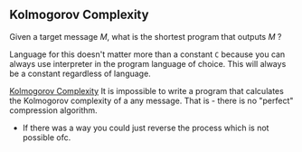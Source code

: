 ## Kolmogorov Complexity
Given a target message $M$, what is the shortest program that outputs $M$ ? 

Language for this doesn't matter more than a constant `C` because you can always use interpreter in the program language of choice. This will always be a constant regardless of language. 

[Kolmogorov Complexity](https://www.youtube.com/watch?v=grJQO-FMdzg)
It is impossible to write a program that calculates the Kolmogorov complexity of a any message. That is - there is no "perfect" compression algorithm.
- If there was a way you could just reverse the process which is not possible ofc.

